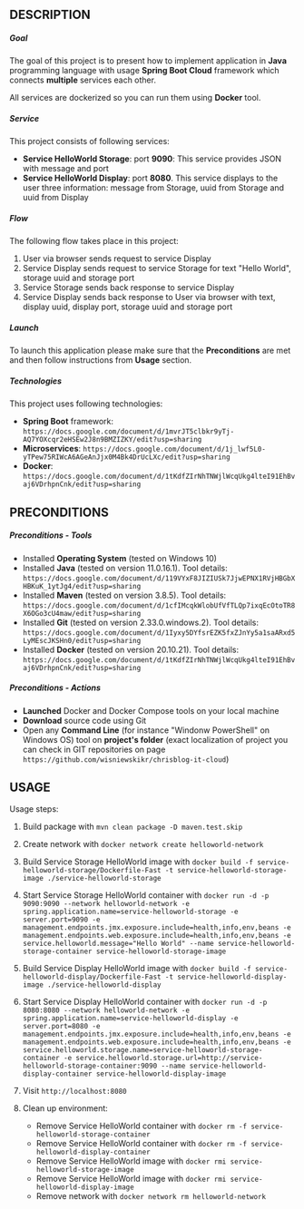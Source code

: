 DESCRIPTION
-----------

##### Goal
The goal of this project is to present how to implement application in **Java** programming language with usage **Spring Boot Cloud** framework which connects **multiple** services each other.

All services are dockerized so you can run them using **Docker** tool. 

##### Service
This project consists of following services:
* **Service HelloWorld Storage**: port **9090**: This service provides JSON with message and port
* **Service HelloWorld Display**: port **8080**. This service displays to the user three information: message from Storage, uuid from Storage and uuid from Display

##### Flow
The following flow takes place in this project:
1. User via browser sends request to service Display
1. Service Display sends request to service Storage for text "Hello World", storage uuid and storage port
1. Service Storage sends back response to service Display
1. Service Display sends back response to User via browser with text, display uuid, display port, storage uuid and storage port 

##### Launch
To launch this application please make sure that the **Preconditions** are met and then follow instructions from **Usage** section.

##### Technologies
This project uses following technologies:
* **Spring Boot** framework: `https://docs.google.com/document/d/1mvrJT5clbkr9yTj-AQ7YOXcqr2eHSEw2J8n9BMZIZKY/edit?usp=sharing`
* **Microservices**: `https://docs.google.com/document/d/1j_lwf5L0-yTPew75RIWcA6AGeAnJjx0M4Bk4DrUcLXc/edit?usp=sharing`
* **Docker**: `https://docs.google.com/document/d/1tKdfZIrNhTNWjlWcqUkg4lteI91EhBvaj6VDrhpnCnk/edit?usp=sharing`


PRECONDITIONS
-------------

##### Preconditions - Tools
* Installed **Operating System** (tested on Windows 10)
* Installed **Java** (tested on version 11.0.16.1). Tool details: `https://docs.google.com/document/d/119VYxF8JIZIUSk7JjwEPNX1RVjHBGbXHBKuK_1ytJg4/edit?usp=sharing`
* Installed **Maven** (tested on version 3.8.5). Tool details: `https://docs.google.com/document/d/1cfIMcqkWlobUfVfTLQp7ixqEcOtoTR8X6OGo3cU4maw/edit?usp=sharing`
* Installed **Git** (tested on version 2.33.0.windows.2). Tool details: `https://docs.google.com/document/d/1Iyxy5DYfsrEZK5fxZJnYy5a1saARxd5LyMEscJKSHn0/edit?usp=sharing`
* Installed **Docker** (tested on version 20.10.21). Tool details: `https://docs.google.com/document/d/1tKdfZIrNhTNWjlWcqUkg4lteI91EhBvaj6VDrhpnCnk/edit?usp=sharing`

##### Preconditions - Actions
* **Launched** Docker and Docker Compose tools on your local machine
* **Download** source code using Git 
* Open any **Command Line** (for instance "Windonw PowerShell" on Windows OS) tool on **project's folder** (exact localization of project you can check in GIT repositories on page `https://github.com/wisniewskikr/chrisblog-it-cloud`)


USAGE
-----

Usage steps:
1. Build package with `mvn clean package -D maven.test.skip`
1. Create network with `docker network create helloworld-network`
1. Build Service Storage HelloWorld image with `docker build -f service-helloworld-storage/Dockerfile-Fast -t service-helloworld-storage-image ./service-helloworld-storage`
1. Start Service Storage HelloWorld container with `docker run -d -p 9090:9090 --network helloworld-network -e spring.application.name=service-helloworld-storage -e server.port=9090 -e management.endpoints.jmx.exposure.include=health,info,env,beans -e management.endpoints.web.exposure.include=health,info,env,beans -e service.helloworld.message="Hello World" --name service-helloworld-storage-container service-helloworld-storage-image`
1. Build Service Display HelloWorld image with `docker build -f service-helloworld-display/Dockerfile-Fast -t service-helloworld-display-image ./service-helloworld-display`
1. Start Service Display HelloWorld container with `docker run -d -p 8080:8080 --network helloworld-network -e spring.application.name=service-helloworld-display -e server.port=8080 -e management.endpoints.jmx.exposure.include=health,info,env,beans -e management.endpoints.web.exposure.include=health,info,env,beans -e service.helloworld.storage.name=service-helloworld-storage-container -e service.helloworld.storage.url=http://service-helloworld-storage-container:9090 --name service-helloworld-display-container service-helloworld-display-image`
1. Visit `http://localhost:8080` 
1. Clean up environment:

    * Remove Service HelloWorld container with `docker rm -f service-helloworld-storage-container`
    * Remove Service HelloWorld container with `docker rm -f service-helloworld-display-container`
    * Remove Service HelloWorld image with `docker rmi service-helloworld-storage-image`
    * Remove Service HelloWorld image with `docker rmi service-helloworld-display-image`
    * Remove network with `docker network rm helloworld-network`